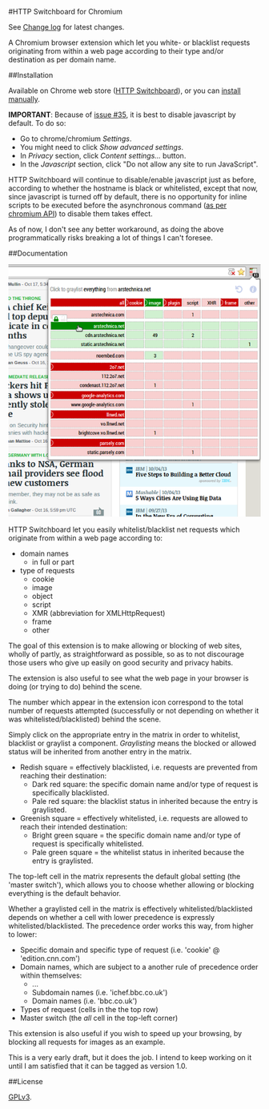 #HTTP Switchboard for Chromium

See [Change log](https://github.com/gorhill/httpswitchboard/wiki/Change-log) for latest changes.

A Chromium browser extension which let you white- or blacklist requests
originating from within a web page according to their type and/or destination
as per domain name.

##Installation

Available on Chrome web store (<a href="https://chrome.google.com/webstore/detail/httpswitchboard/mghdpehejfekicfjcdbfofhcmnjhgaag">HTTP Switchboard</a>),
or you can [install manually](https://github.com/gorhill/httpswitchboard/tree/master/dist).

**IMPORTANT**: Because of [issue #35](https://github.com/gorhill/httpswitchboard/issues/35), it is best to disable javascript by default. To do so:
- Go to chrome/chromium *Settings*.
- You might need to click *Show advanced settings*.
- In *Privacy* section, click *Content settings...* button.
- In the *Javascript* section, click "Do not allow any site to run JavaScript".

HTTP Switchboard will continue to disable/enable javascript just as before, according to whether
the hostname is black or whitelisted, except that now, since javascript is turned off by default,
there is no opportunity for inline scripts to be executed before the asynchronous command
([as per chromium API](http://developer.chrome.com/extensions/overview.html#sync)) to disable them takes effect.

As of now, I don't see any better workaround, as doing the above programmatically risks
breaking a lot of things I can't foresee.

##Documentation

![HTTP Switchboard](doc/img/screenshot1.png)

HTTP Switchboard let you easily whitelist/blacklist net requests which originate from
 within a web page according to:

- domain names
  * in full or part
- type of requests
  * cookie
  * image
  * object
  * script
  * XMR (abbreviation for XMLHttpRequest)
  * frame
  * other

The goal of this extension is to make allowing or blocking of web sites,
wholly of partly, as straightforward as possible, so as to not discourage
those users who give up easily on good security and privacy habits.

The extension is also useful to see what the web page in your browser
is doing (or trying to do) behind the scene.

The number which appear in the extension icon correspond to the total number
of requests attempted (successfully or not depending on whether it was
whitelisted/blacklisted) behind the scene.

Simply click on the appropriate entry in the matrix in order to whitelist,
blacklist or graylist a component. *Graylisting* means the blocked or allowed
status will be inherited from another entry in the matrix.

- Redish square = effectively blacklisted, i.e. requests are prevented from
reaching their destination:
    * Dark red square: the specific domain name and/or type of request is
specifically blacklisted.
    * Pale red square: the blacklist status in inherited because the entry is
graylisted.
- Greenish square = effectively whitelisted, i.e. requests are allowed to reach
their intended destination:
    * Bright green square = the specific domain name and/or type of request is
specifically whitelisted.
    * Pale green square = the whitelist status in inherited because the entry is
graylisted.

The top-left cell in the matrix represents the default global setting (the
'master switch'), which allows you to choose whether allowing or blocking
everything is the default behavior.

Whether a graylisted cell in the matrix is effectively whitelisted/blacklisted
depends on whether a cell with lower precedence is expressly
whitelisted/blacklisted. The precedence order works this way, from higher to
lower:

- Specific domain and specific type of request (i.e. 'cookie' @ 'edition.cnn.com')
- Domain names, which are subject to a another rule of precedence order within themselves:
    - ...
    - Subdomain names (i.e. 'ichef.bbc.co.uk')
    - Domain names (i.e. 'bbc.co.uk')
- Types of request (cells in the the top row)
- Master switch (the *all* cell in the top-left corner)

This extension is also useful if you wish to speed up your browsing, by
blocking all requests for images as an example.

This is a very early draft, but it does the job. I intend to keep working on
it until I am satisfied that it can be tagged as version 1.0.

##License

<a href="https://github.com/gorhill/httpswitchboard/blob/master/LICENSE.txt">GPLv3</a>.
